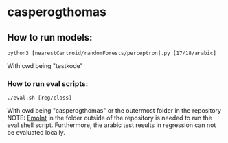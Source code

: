 # casperogthomas

## How to run models:
```
python3 [nearestCentroid/randomForests/perceptron].py [17/18/arabic] 
```
With cwd being "testkode"

### How to run eval scripts:
```
./eval.sh [reg/class]
```
With cwd being "casperogthomas" or the outermost folder in the repository  
NOTE: [EmoInt](https://github.com/felipebravom/EmoInt) in the folder outside of the repository is needed to run the eval shell script. Furthermore, the arabic test results in regression can not be evaluated locally.

